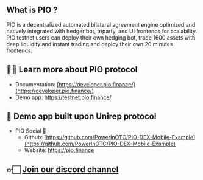 
## What is PIO ?
PIO is a decentralized automated bilateral agreement engine optimized and natively integrated with hedger bot, triparty, and UI frontends for scalability. 
PIO testnet users can deploy their own hedging bot, trade 1600 assets with deep liquidity and instant trading and deploy their own 20 minutes frontends.
## ✍🏻 Learn more about PIO protocol
- Documentation: [https://developer.pio.finance/](https://developer.pio.finance/)
- Demo app: https://testnet.pio.finance/

## 👀 Demo app built upon Unirep protocol
- PIO Social 🐝
   - Github: [https://github.com/PowerInOTC/PIO-DEX-Mobile-Example](https://github.com/PowerInOTC/PIO-DEX-Mobile-Example)
   - Website: https://pio.finance

## 👉🏻 [**Join our discord channel**](https://discord.gg/GJV2JdZTFc)
